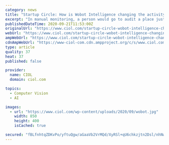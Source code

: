 ```yaml
---
category: news
title: "Startup Circle: How is Wobot Intelligence changing the activity recognition industry?"
excerpt: "In manual monitoring, a person would go to audit a place just once a week or month, and that created room for lots of human bias in the manual audits."
publishedDateTime: 2020-09-21T11:53:00Z
originalUrl: "https://www.ciol.com/startup-circle-wobot-intelligence-changing-activity-recognition-industry/"
webUrl: "https://www.ciol.com/startup-circle-wobot-intelligence-changing-activity-recognition-industry/"
ampWebUrl: "https://www.ciol.com/startup-circle-wobot-intelligence-changing-activity-recognition-industry/amp/"
cdnAmpWebUrl: "https://www-ciol-com.cdn.ampproject.org/c/s/www.ciol.com/startup-circle-wobot-intelligence-changing-activity-recognition-industry/amp/"
type: article
quality: 37
heat: 37
published: false

provider:
  name: CIOL
  domain: ciol.com

topics:
  - Computer Vision
  - AI

images:
  - url: "https://www.ciol.com/wp-content/uploads/2020/09/wobot.jpg"
    width: 850
    height: 400
    isCached: true

secured: "fBLfnhtqZDKvPo/yftuQgw/aGaaVb2VrMQd/XyRSl+qU6chkzjtn2Dsl/nhNwGGg4fJpDl4NqeR+QNNptSZcbSU66aNND94GvgIBvIxtyyYQ+1RcV0B3G8x1avYPQPuxU6XJ0S861jxnXnb3QStREdQI94qHuriKYu4d59kFmYxpZlKBF0mLkauLHrZswqsrSlWARvvnm8oeyTfJBuEEwRYSpuAAAnkHoZMyC5nQoubbTTLIXsAPw0DF+gI7GGIxhd/8ACqxD28f+l0aNlvtHVDM+k5nmFG2fgjWBU951BxSxohpRFpxNrycstjvgJ7Tw2Cd/pxNltILQMWS2B6R/iwc0clfRFAfVjV4P8WyJn8=;Ctg7zM/sxVknD8F3FKNjqw=="
---
```


